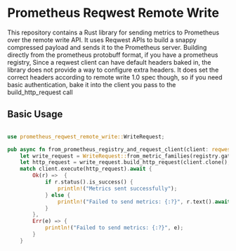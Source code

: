 # Prometheus Reqwest Remote Write

This repository contains a Rust library for sending metrics to Prometheus over the remote write API. It uses Reqwest APIs to build a snappy compressed payload and sends it to the Prometheus server.
Building directly from the prometheus protobuff format, if you have a prometheus registry, Since a reqwest client can have default headers baked in,
the library does not provide a way to configure extra headers. It does set the correct headers according to remote write 1.0 spec though, so if you need basic authentication, bake it into the client you pass to the build_http_request call


## Basic Usage
```rust

use prometheus_reqwest_remote_write::WriteRequest;

pub async fn from_prometheus_registry_and_request_client(client: reqwest::Client, remote_write_url: &str, registry: prometheus::Registry) {
    let write_request = WriteRequest::from_metric_families(registry.gather()).expect("Could not format write request");
    let http_request = write_request.build_http_request(client.clone(), remote_write_url, "your_user_agent").expect("Could not build http request");
    match client.execute(http_request).await {
        Ok(r) =>  {
            if r.status().is_success() {
                println!("Metrics sent successfully");
            } else {
                println!("Failed to send metrics: {:?}", r.text().await.expect("Could not read body from response");
            }
        },
        Err(e) => {
            println!("Failed to send metrics: {:?}", e);
        }
    }
```
